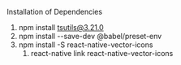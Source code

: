 Installation of Dependencies
1. npm install tsutils@3.21.0
2. npm install --save-dev @babel/preset-env
3. npm install -S react-native-vector-icons
    1. react-native link react-native-vector-icons

